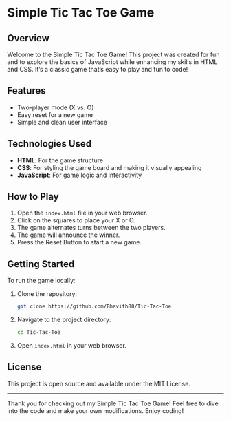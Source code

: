 # Simple Tic Tac Toe Game

## Overview

Welcome to the Simple Tic Tac Toe Game! This project was created for fun and to explore the basics of JavaScript while enhancing my skills in HTML and CSS. It’s a classic game that’s easy to play and fun to code!

## Features

- Two-player mode (X vs. O)
- Easy reset for a new game
- Simple and clean user interface

## Technologies Used

- **HTML**: For the game structure
- **CSS**: For styling the game board and making it visually appealing
- **JavaScript**: For game logic and interactivity

## How to Play

1. Open the `index.html` file in your web browser.
2. Click on the squares to place your X or O.
3. The game alternates turns between the two players.
4. The game will announce the winner.
5. Press the Reset Button to start a new game.

## Getting Started

To run the game locally:

1. Clone the repository:
   ```bash
   git clone https://github.com/Bhavith88/Tic-Tac-Toe
   ```
2. Navigate to the project directory:
   ```bash
   cd Tic-Tac-Toe
   ```
3. Open `index.html` in your web browser.

## License

This project is open source and available under the MIT License.

---

Thank you for checking out my Simple Tic Tac Toe Game! Feel free to dive into the code and make your own modifications. Enjoy coding!
